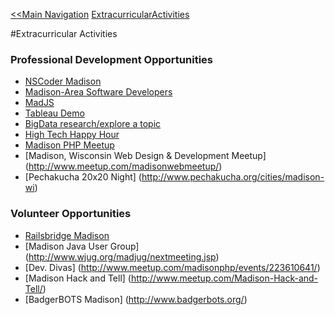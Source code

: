 [<<Main Navigation](https://github.com/bciancio/QuickMockup) [ExtracurricularActivities](https://github.com/bciancio/QuickMockup/tree/master/ExtracurricularActivities)

#Extracurricular Activities

### Professional Development Opportunities
- [NSCoder Madison](http://www.meetup.com/nscoder/)
- [Madison-Area Software Developers](http://www.meetup.com/softwaredev-113/)
- [MadJS](http://www.meetup.com/MadisonJS/)
- [Tableau Demo](http://www.tableau.com/)
- [BigData research/explore a topic]()
- [High Tech Happy Hour](http://www.hthh.org/)
- [Madison PHP Meetup](http://www.meetup.com/madisonphp/)
- [Madison, Wisconsin Web Design & Development Meetup] (http://www.meetup.com/madisonwebmeetup/)
- [Pechakucha 20x20 Night] (http://www.pechakucha.org/cities/madison-wi)

### Volunteer Opportunities
- [Railsbridge Madison](https://www.bridgetroll.org/events/183)
- [Madison Java User Group] (http://www.wjug.org/madjug/nextmeeting.jsp)
- [Dev. Divas] (http://www.meetup.com/madisonphp/events/223610641/)
- [Madison Hack and Tell] (http://www.meetup.com/Madison-Hack-and-Tell/)
- [BadgerBOTS Madison] (http://www.badgerbots.org/)

